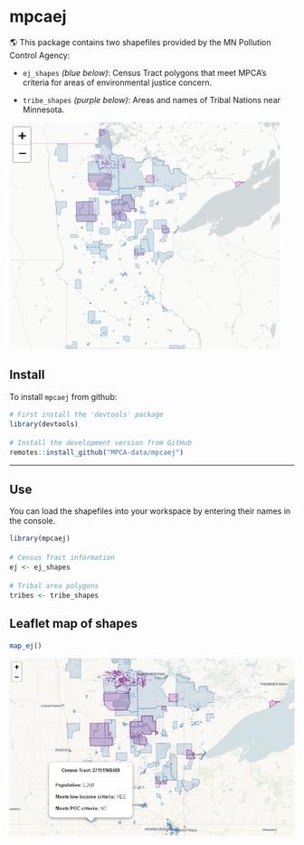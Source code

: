 
# mpcaej

:earth_americas: This package contains two shapefiles provided by the MN Pollution
Control Agency:

  - `ej_shapes` *(blue below)*: Census Tract polygons that meet MPCA’s criteria for areas of environmental justice concern.

  - `tribe_shapes` *(purple below)*: Areas and names of Tribal Nations
    near Minnesota.

![](ej_map.png)

## Install

To install `mpcaej` from github:

``` r
# First install the 'devtools' package
library(devtools)

# Install the development version from GitHub
remotes::install_github("MPCA-data/mpcaej")
```

-----

## Use

You can load the shapefiles into your workspace by entering their names
in the console.

``` r
library(mpcaej)

# Census Tract information
ej <- ej_shapes

# Tribal area polygons
tribes <- tribe_shapes
```

## Leaflet map of shapes

``` r
map_ej()
```

![](ej_map_pop.png)
